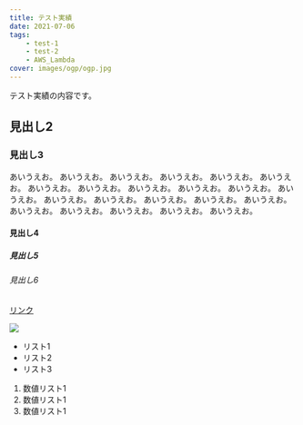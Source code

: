 ```yaml
---
title: テスト実績
date: 2021-07-06
tags:
    - test-1
    - test-2
    - AWS_Lambda
cover: images/ogp/ogp.jpg
---
```


テスト実績の内容です。

## 見出し2

### 見出し3

あいうえお。
あいうえお。
あいうえお。
あいうえお。
あいうえお。
あいうえお。
あいうえお。
あいうえお。
あいうえお。
あいうえお。
あいうえお。
あいうえお。
あいうえお。
あいうえお。
あいうえお。
あいうえお。
あいうえお。
あいうえお。
あいうえお。
あいうえお。
あいうえお。
あいうえお。

#### 見出し4

##### 見出し5

###### 見出し6

[リンク](https://fillin-inc.com)

![](images/ogp/ogp.jpg)

- リスト1
- リスト2
- リスト3


1. 数値リスト1
1. 数値リスト1
1. 数値リスト1
